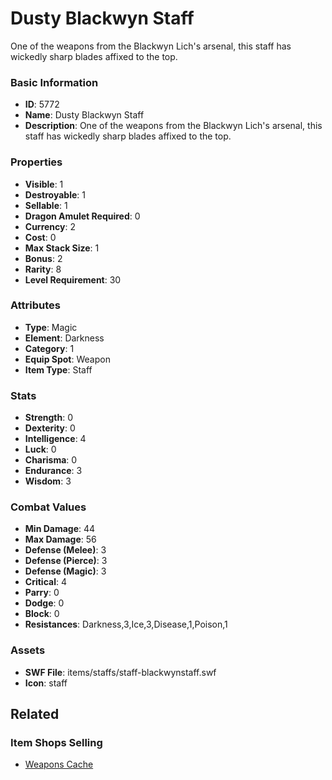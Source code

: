 # Dusty Blackwyn Staff

One of the weapons from the Blackwyn Lich's arsenal, this staff has wickedly sharp blades affixed to the top.

### Basic Information

- **ID**: 5772
- **Name**: Dusty Blackwyn Staff
- **Description**: One of the weapons from the Blackwyn Lich&#039;s arsenal, this staff has wickedly sharp blades affixed to the top.

### Properties

- **Visible**: 1
- **Destroyable**: 1
- **Sellable**: 1
- **Dragon Amulet Required**: 0
- **Currency**: 2
- **Cost**: 0
- **Max Stack Size**: 1
- **Bonus**: 2
- **Rarity**: 8
- **Level Requirement**: 30

### Attributes

- **Type**: Magic
- **Element**: Darkness
- **Category**: 1
- **Equip Spot**: Weapon
- **Item Type**: Staff

### Stats

- **Strength**: 0
- **Dexterity**: 0
- **Intelligence**: 4
- **Luck**: 0
- **Charisma**: 0
- **Endurance**: 3
- **Wisdom**: 3

### Combat Values

- **Min Damage**: 44
- **Max Damage**: 56
- **Defense (Melee)**: 3
- **Defense (Pierce)**: 3
- **Defense (Magic)**: 3
- **Critical**: 4
- **Parry**: 0
- **Dodge**: 0
- **Block**: 0
- **Resistances**: Darkness,3,Ice,3,Disease,1,Poison,1

### Assets

- **SWF File**: items/staffs/staff-blackwynstaff.swf
- **Icon**: staff

## Related

### Item Shops Selling

- [Weapons Cache](../item-shops/227-weapons-cache.md)

